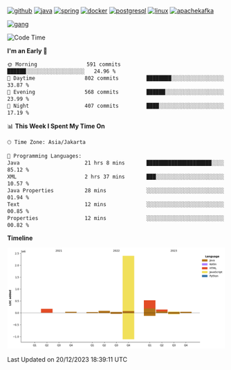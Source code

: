 <!-- [<img src='https://dev.karakun.com/assets/posts/2018-09-16-jc-java-article/3duke_suspects.jpg' alt='java'>](https://github.com/yeahbutstill) -->

[<img src='https://cdn.jsdelivr.net/npm/simple-icons@3.0.1/icons/github.svg' alt='github' height='40'>](https://github.com/yeahbutstill)  [<img src='https://cdn.jsdelivr.net/npm/simple-icons@3.0.1/icons/java.svg' alt='java' height='40'>](rahasia)  [<img src='https://cdn.jsdelivr.net/npm/simple-icons@3.0.1/icons/spring.svg' alt='spring' height='40'>](rahasia)  [<img src='https://cdn.jsdelivr.net/npm/simple-icons@3.0.1/icons/docker.svg' alt='docker' height='40'>](rahasia)  [<img src='https://cdn.jsdelivr.net/npm/simple-icons@3.0.1/icons/postgresql.svg' alt='postgresql' height='40'>](rahasia)  [<img src='https://cdn.jsdelivr.net/npm/simple-icons@3.0.1/icons/linux.svg' alt='linux' height='40'>](rahasia) [<img src='https://cdn.jsdelivr.net/npm/simple-icons@3.0.1/icons/apachekafka.svg' alt='apachekafka' height='40'>](rahasia)

[<img src='https://asset-2.tstatic.net/tribunnewswiki/foto/bank/images/Mozart.jpg' alt='gang'>](https://github.com/yeahbutstill)

<!--START_SECTION:waka-->
![Code Time](http://img.shields.io/badge/Code%20Time-2%2C577%20hrs%2047%20mins-blue)

**I'm an Early 🐤** 

```text
🌞 Morning                591 commits         ██████░░░░░░░░░░░░░░░░░░░   24.96 % 
🌆 Daytime                802 commits         ████████░░░░░░░░░░░░░░░░░   33.87 % 
🌃 Evening                568 commits         ██████░░░░░░░░░░░░░░░░░░░   23.99 % 
🌙 Night                  407 commits         ████░░░░░░░░░░░░░░░░░░░░░   17.19 % 
```


📊 **This Week I Spent My Time On** 

```text
🕑︎ Time Zone: Asia/Jakarta

💬 Programming Languages: 
Java                     21 hrs 8 mins       █████████████████████░░░░   85.12 % 
XML                      2 hrs 37 mins       ███░░░░░░░░░░░░░░░░░░░░░░   10.57 % 
Java Properties          28 mins             ░░░░░░░░░░░░░░░░░░░░░░░░░   01.94 % 
Text                     12 mins             ░░░░░░░░░░░░░░░░░░░░░░░░░   00.85 % 
Properties               12 mins             ░░░░░░░░░░░░░░░░░░░░░░░░░   00.82 % 
```

**Timeline**

![Lines of Code chart](https://raw.githubusercontent.com/yeahbutstill/yeahbutstill/main/assets/bar_graph.png)


 Last Updated on 20/12/2023 18:39:11 UTC
<!--END_SECTION:waka-->
